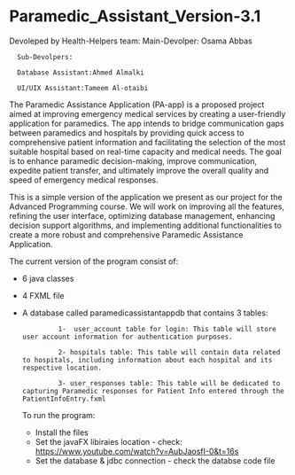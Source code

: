 # Paramedic_Assistant_Version-3.1
Devoleped by Health-Helpers team: 
      Main-Devolper: Osama Abbas 

      Sub-Devolpers: 
      
      Database Assistant:Ahmed Almalki  
                    
      UI/UIX Assistant:Tameem Al-otaibi  

The Paramedic Assistance Application (PA-app) is a proposed project aimed at improving emergency medical services by creating a user-friendly application for paramedics. The app intends to bridge communication gaps between paramedics and hospitals by providing quick access to comprehensive patient information and facilitating the selection of the most suitable hospital based on real-time capacity and medical needs. The goal is to enhance paramedic decision-making, improve communication, expedite patient transfer, and ultimately improve the overall quality and speed of emergency medical responses.

This is a simple version of the application we present as our project for the Advanced Programming course. We will work on improving all the features, refining the user interface, optimizing database management, enhancing decision support algorithms, and implementing additional functionalities to create a more robust and comprehensive Paramedic Assistance Application. 
 
 The current version of the program consist of:
 - 6 java classes
 - 4 FXML file 
 - A database called paramedicassistantappdb that contains 3 tables:

                1-  user_account table for login: This table will store user account information for authentication purposes.

                2- hospitals table: This table will contain data related to hospitals, including information about each hospital and its respective location.

                3- user_responses table: This table will be dedicated to capturing Paramedic responses for Patient Info entered through the PatientInfoEntry.fxml

   To run the program:
   - Install the files
   - Set the javaFX libiraies location - check:  https://www.youtube.com/watch?v=AubJaosfI-0&t=16s
   - Set the database & jdbc connection - check the databse code file
